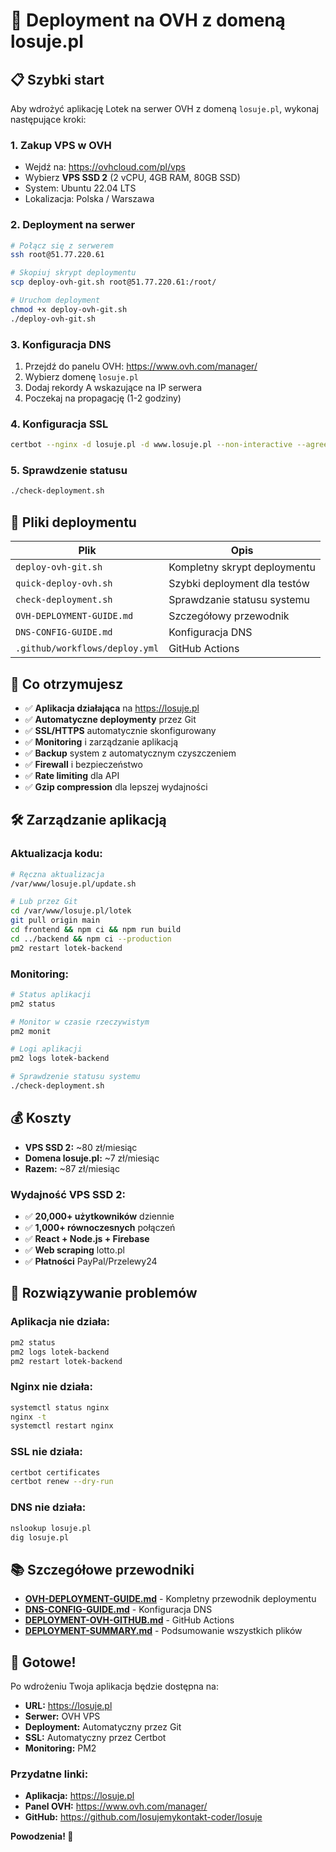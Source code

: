 # 🚀 Deployment na OVH z domeną losuje.pl

## 📋 **Szybki start**

Aby wdrożyć aplikację Lotek na serwer OVH z domeną `losuje.pl`, wykonaj następujące kroki:

### **1. Zakup VPS w OVH**
- Wejdź na: https://ovhcloud.com/pl/vps
- Wybierz **VPS SSD 2** (2 vCPU, 4GB RAM, 80GB SSD)
- System: Ubuntu 22.04 LTS
- Lokalizacja: Polska / Warszawa

### **2. Deployment na serwer**
```bash
# Połącz się z serwerem
ssh root@51.77.220.61

# Skopiuj skrypt deploymentu
scp deploy-ovh-git.sh root@51.77.220.61:/root/

# Uruchom deployment
chmod +x deploy-ovh-git.sh
./deploy-ovh-git.sh
```

### **3. Konfiguracja DNS**
1. Przejdź do panelu OVH: https://www.ovh.com/manager/
2. Wybierz domenę `losuje.pl`
3. Dodaj rekordy A wskazujące na IP serwera
4. Poczekaj na propagację (1-2 godziny)

### **4. Konfiguracja SSL**
```bash
certbot --nginx -d losuje.pl -d www.losuje.pl --non-interactive --agree-tos --email admin@losuje.pl
```

### **5. Sprawdzenie statusu**
```bash
./check-deployment.sh
```

## 📁 **Pliki deploymentu**

| Plik | Opis |
|------|------|
| `deploy-ovh-git.sh` | Kompletny skrypt deploymentu |
| `quick-deploy-ovh.sh` | Szybki deployment dla testów |
| `check-deployment.sh` | Sprawdzanie statusu systemu |
| `OVH-DEPLOYMENT-GUIDE.md` | Szczegółowy przewodnik |
| `DNS-CONFIG-GUIDE.md` | Konfiguracja DNS |
| `.github/workflows/deploy.yml` | GitHub Actions |

## 🎯 **Co otrzymujesz**

- ✅ **Aplikacja działająca** na https://losuje.pl
- ✅ **Automatyczne deploymenty** przez Git
- ✅ **SSL/HTTPS** automatycznie skonfigurowany
- ✅ **Monitoring** i zarządzanie aplikacją
- ✅ **Backup** system z automatycznym czyszczeniem
- ✅ **Firewall** i bezpieczeństwo
- ✅ **Rate limiting** dla API
- ✅ **Gzip compression** dla lepszej wydajności

## 🛠️ **Zarządzanie aplikacją**

### **Aktualizacja kodu:**
```bash
# Ręczna aktualizacja
/var/www/losuje.pl/update.sh

# Lub przez Git
cd /var/www/losuje.pl/lotek
git pull origin main
cd frontend && npm ci && npm run build
cd ../backend && npm ci --production
pm2 restart lotek-backend
```

### **Monitoring:**
```bash
# Status aplikacji
pm2 status

# Monitor w czasie rzeczywistym
pm2 monit

# Logi aplikacji
pm2 logs lotek-backend

# Sprawdzenie statusu systemu
./check-deployment.sh
```

## 💰 **Koszty**

- **VPS SSD 2:** ~80 zł/miesiąc
- **Domena losuje.pl:** ~7 zł/miesiąc
- **Razem:** ~87 zł/miesiąc

### **Wydajność VPS SSD 2:**
- ✅ **20,000+ użytkowników** dziennie
- ✅ **1,000+ równoczesnych** połączeń
- ✅ **React + Node.js + Firebase**
- ✅ **Web scraping** lotto.pl
- ✅ **Płatności** PayPal/Przelewy24

## 🚨 **Rozwiązywanie problemów**

### **Aplikacja nie działa:**
```bash
pm2 status
pm2 logs lotek-backend
pm2 restart lotek-backend
```

### **Nginx nie działa:**
```bash
systemctl status nginx
nginx -t
systemctl restart nginx
```

### **SSL nie działa:**
```bash
certbot certificates
certbot renew --dry-run
```

### **DNS nie działa:**
```bash
nslookup losuje.pl
dig losuje.pl
```

## 📚 **Szczegółowe przewodniki**

- **[OVH-DEPLOYMENT-GUIDE.md](OVH-DEPLOYMENT-GUIDE.md)** - Kompletny przewodnik deploymentu
- **[DNS-CONFIG-GUIDE.md](DNS-CONFIG-GUIDE.md)** - Konfiguracja DNS
- **[DEPLOYMENT-OVH-GITHUB.md](DEPLOYMENT-OVH-GITHUB.md)** - GitHub Actions
- **[DEPLOYMENT-SUMMARY.md](DEPLOYMENT-SUMMARY.md)** - Podsumowanie wszystkich plików

## 🎉 **Gotowe!**

Po wdrożeniu Twoja aplikacja będzie dostępna na:
- **URL:** https://losuje.pl
- **Serwer:** OVH VPS
- **Deployment:** Automatyczny przez Git
- **SSL:** Automatyczny przez Certbot
- **Monitoring:** PM2

### **Przydatne linki:**
- **Aplikacja:** https://losuje.pl
- **Panel OVH:** https://www.ovh.com/manager/
- **GitHub:** https://github.com/losujemykontakt-coder/losuje

**Powodzenia! 🚀**
